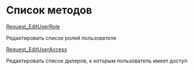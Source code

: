 # Список методов

[Request_EditUserRole](Request_EditUserRole.md)

Редактировать список ролей пользователя

[Request_EditUserAccess](Request_EditUserRole.md)

Редактировать список дилеров, к которым пользователь имеет доступ
